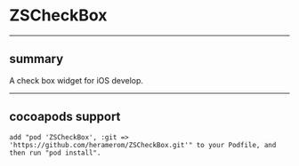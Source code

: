 ZSCheckBox
==========
----------
## summary

A check box widget for iOS develop.

----------
## cocoapods support
```
add "pod 'ZSCheckBox', :git => 'https://github.com/heramerom/ZSCheckBox.git'" to your Podfile, and then run "pod install".

```
